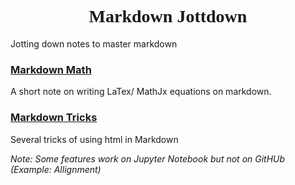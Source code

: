 <h1 style="text-align: center; font-family: times"> Markdown Jottdown</h1>
Jotting down notes to master markdown 

### [Markdown Math](https://github.com/RusticHaze634/Markdown_Jotdown/blob/main/Notes/Markdown%20Math.ipynb)

A short note on writing LaTex/ MathJx equations on markdown. 

### [Markdown Tricks](https://github.com/RusticHaze634/Markdown_Jotdown/blob/main/Notes/Markdown%20Tricks.ipynb)

Several tricks of using html in Markdown  
  
_Note: Some features work on Jupyter Notebook but not on GitHUb   
      (Example: Allignment)_
